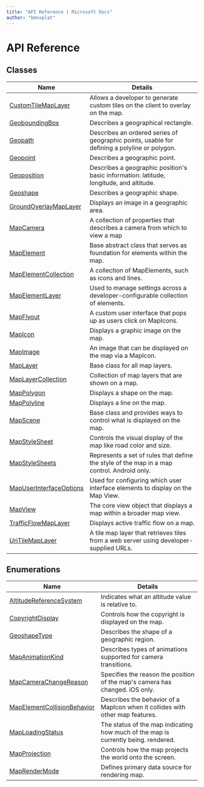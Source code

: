 ```yaml
---
title: "API Reference | Microsoft Docs"
author: "bmnxplat"
---
```


# API Reference

## Classes

Name                                                                   | Details
----------------------------------------------------------------       | ------------------------------------------------------
[CustomTileMapLayer](CustomTileMapLayer-class.md)                      | Allows a developer to generate custom tiles on the client to overlay on the map.
[GeoboundingBox](GeoboundingBox-class.md)                              | Describes a geographical rectangle.
[Geopath](Geopath-class.md)                                            | Describes an ordered series of geographic points, usable for defining a polyline or polygon.
[Geopoint](Geopoint-class.md)                                          | Describes a geographic point.
[Geoposition](Geoposition-class.md)                                    | Describes a geographic position's basic information: latitude, longitude, and altitude.
[Geoshape](Geoshape-class.md)                                          | Describes a geographic shape.
[GroundOverlayMapLayer](GroundOverlayMapLayer-class.md)                | Displays an image in a geographic area.
[MapCamera](MapCamera-class.md)                                        | A collection of properties that describes a camera from which to view a map
[MapElement](MapElement-class.md)                                      | Base abstract class that serves as foundation for elements within the map.
[MapElementCollection](MapElementCollection-class.md)                  | A collection of MapElements, such as icons and lines.
[MapElementLayer](MapElementLayer-class.md)                            | Used to manage settings across a developer-configurable collection of elements.
[MapFlyout](MapFlyout-class.md)                                        | A custom user interface that pops up as users click on MapIcons.
[MapIcon](MapIcon-class.md)                                            | Displays a graphic image on the map.
[MapImage](MapImage-class.md)                                          | An image that can be displayed on the map via a MapIcon.
[MapLayer](MapLayer-class.md)                                          | Base class for all map layers.
[MapLayerCollection](MapLayerCollection-class.md)                      | Collection of map layers that are shown on a map.
[MapPolygon](MapPolygon-class.md)                                      | Displays a shape on the map.
[MapPolyline](MapPolyline-class.md)                                    | Displays a line on the map.
[MapScene](MapScene-class.md)                                          | Base class and provides ways to control what is displayed on the map.
[MapStyleSheet](MapStyleSheet-class.md)                                | Controls the visual display of the map like road color and size.
[MapStyleSheets](MapStyleSheets-class.md)                              | Represents a set of rules that define the style of the map in a map control. Android only.
[MapUserInterfaceOptions](MapUserInterfaceOptions-class.md)            | Used for configuring which user interface elements to display on the Map View.
[MapView](MapView-class.md)                                            | The core view object that displays a map within a broader map view.
[TrafficFlowMapLayer](TrafficFlowMapLayer-class.md)                    | Displays active traffic flow on a map.
[UriTileMapLayer](UriTileMapLayer-class.md)                            | A tile map layer that retrieves tiles from a web server using developer-supplied URLs.

## Enumerations

Name                                                                         | Details
----------------------------------------------------------------             | ------------------------------------------------------
[AltitudeReferenceSystem](AltitudeReferenceSystem-enumeration.md)            | Indicates what an altitude value is relative to.
[CopyrightDisplay](CopyrightDisplay-enumeration.md)                          | Controls how the copyright is displayed on the map.
[GeoshapeType](GeoshapeType-enumeration.md)                                  | Describes the shape of a geographic region.
[MapAnimationKind](MapAnimationKind-enumeration.md)                          | Describes types of animations supported for camera transitions.
[MapCameraChangeReason](MapCameraChangeReason-enumeration.md)                | Specifies the reason the position of the map's camera has changed. iOS only.
[MapElementCollisionBehavior](MapElementCollisionBehavior-enumeration.md)    | Describes the behavior of a MapIcon when it collides with other map features.
[MapLoadingStatus](maploadingstatus-enumeration.md)                          | The status of the map indicating how much of the map is currently being. rendered.
[MapProjection](MapProjection-enumeration.md)                                | Controls how the map projects the world onto the screen.
[MapRenderMode](MapRenderMode-enumeration.md)                                | Defines primary data source for rendering map.
